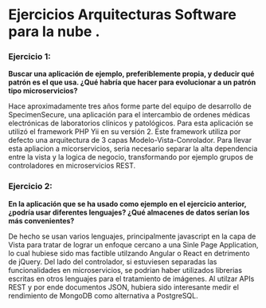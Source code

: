 # Ejercicios Arquitecturas Software para la nube .
### Ejercicio 1: 

__Buscar una aplicación de ejemplo, preferiblemente propia, y deducir qué patrón es el que usa. ¿Qué habría que hacer para evolucionar a un patrón tipo microservicios?__

Hace aproximadamente tres años forme parte del equipo de desarrollo de SpecimenSecure, una aplicación para el intercambio de ordenes médicas electrónicas de laboratorios clínicos y patológicos.
Para esta aplicación se utilizó el framework PHP Yii en su versión 2. Este framework utiliza por defecto una arquitectura de 3 capas Modelo-Vista-Conrolador. Para llevar esta apliacion a micorservicios, 
seria necesario separar la alta dependencia entre la vista y la logica de negocio, transformando por ejemplo grupos de controladores en microservicios REST.
### Ejercicio 2: 

__En la aplicación que se ha usado como ejemplo en el ejercicio anterior, ¿podría usar diferentes lenguajes? ¿Qué almacenes de datos serían los más convenientes?__
 
De hecho se usan varios lenguajes, principalmente javascript en la capa de Vista para tratar de lograr un enfoque cercano a una Sinle Page Application,
 lo cual hubiese sido mas factible utilzando Angular o React en detrimento de jQuery. Del lado del controlador, si estuviesen separadas las funcionalidades en microservicios, 
 se podrian haber utilizados librerias escritas en otros lenguajes para el tratamiento de imágenes. Al utilzar APIs REST y por ende documentos JSON, 
 hubiera sido interesante medir el rendimiento de MongoDB como alternativa a PostgreSQL.